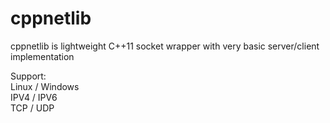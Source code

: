 # cppnetlib
cppnetlib is lightweight C++11 socket wrapper with very basic server/client implementation

Support: \
Linux / Windows \
IPV4 / IPV6 \
TCP / UDP
